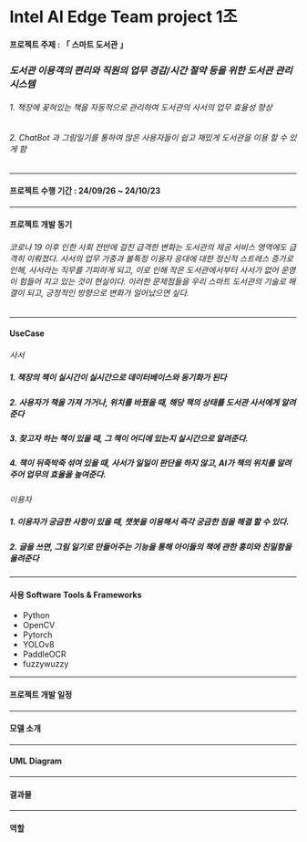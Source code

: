 # Intel AI Edge Team project 1조

#### 프로젝트 주제 : 「 스마트 도서관 」 
### *도서관 이용객의 편리와 직원의 업무 경감/시간 절약 등을 위한 도서관 관리 시스템*


######                   1. 책장에 꽂혀있는 책을 자동적으로 관리하여 도서관의 사서의 업무 효율성 향상
######                   2. ChatBot 과 그림일기를 통하여 많은 사용자들이 쉽고 재밌게 도서관을 이용 할 수 있게 함

---
#### 프로젝트 수행 기간 : 24/09/26 ~ 24/10/23

---
#### 프로젝트 개발 동기 
###### 코로나 19 이후 인한 사회 전반에 걸친 급격한 변화는 도서관의 제공 서비스 영역에도 급격히 이뤄졌다. 사서의 업무 가중과 불특정 이용자 응대에 대한 정신적 스트레스 증가로 인해, 사서라는 직무를 기피하게 되고, 이로 인해 작은 도서관에서부터 사서가 없어 운영이 힘들어 지고 있는 것이 현실이다. 이러한 문제점들을 우리 스마트 도서관의 기술로 해결이 되고, 긍정적인 방향으로 변화가 일어났으면 싶다.
---
#### UseCase
*사서*
##### 1. 책장의 책이 실시간이 실시간으로 데이터베이스와 동기화가 된다
##### 2. 사용자가 책을 가져 가거나, 위치를 바꿨을 때, 해당 책의 상태를 도서관 사서에게 알려준다
##### 3. 찾고자 하는 책이 있을 때, 그 책이 어디에 있는지 실시간으로 알려준다.
##### 4. 책이 뒤죽박죽 섞여 있을 때, 사서가 일일이 판단을 하지 않고, AI가 책의 위치를 알려주어 업무의 효율을 높여준다.

*이용자*
##### 1. 이용자가 궁금한 사항이 있을 때, 챗봇을 이용해서 즉각 궁금한 점을 해결 할 수 있다.
##### 2. 글을 쓰면, 그림 일기로 만들어주는 기능을 통해 아이들의 책에 관한 흥미와 친밀함을 올려준다

---
#### 사용 Software Tools & Frameworks 
* Python
* OpenCV
* Pytorch
* YOLOv8
* PaddleOCR
* fuzzywuzzy
---
#### 프로젝트 개발 일정
---
#### 모델 소개
---
#### UML Diagram
---
#### 결과물
---
#### 역할
